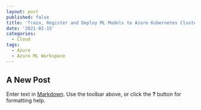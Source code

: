 ```yaml
---
layout: post
published: false
title: 'Train, Register and Deploy ML Models to Azure Kubernetes Cluster'
date: '2021-02-15'
categories:
  - Cloud
tags:
  - Azure
  - Azure ML Workspace
---
```

## A New Post

Enter text in [Markdown](http://daringfireball.net/projects/markdown/). Use the toolbar above, or click the **?** button for formatting help.
